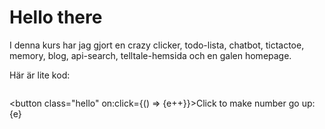 # Hello there

I denna kurs har jag gjort en crazy clicker, todo-lista, chatbot, tictactoe, memory, blog, api-search, telltale-hemsida och en galen homepage.

Här är lite kod:
```js

```

<script>
    let e = 0;
</script>

<button class="hello" on:click={() => {e++}}>Click to make number go up: {e}</button>
<style>
    .hello {
        border-radius: 30px;
        height: 60px;
        border: 3px solid orange;
    }
    .hello:hover {
        background-color: black;
        color: white;
    }
</style>
